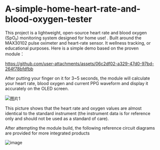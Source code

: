 # A-simple-home-heart-rate-and-blood-oxygen-tester
This project is a lightweight, open-source heart rate and blood oxygen (SpO₂) monitoring system designed for home use!
. Built around the MAX30102 pulse oximeter and heart-rate sensor. It wellness tracking, or educational purposes. 
Here is a simple demo based on the proven module：

https://github.com/user-attachments/assets/06c2df02-a329-47d0-97bd-264f78bfdfbb

After putting your finger on it for 3~5 seconds, the module will calculate your heart rate, blood oxygen and current PPG waveform and display it accurately on the OLED screen.

![图片1](https://github.com/user-attachments/assets/e1a95326-4c1d-44dd-8dff-f165ce495931)

This picture shows that the heart rate and oxygen values are almost identical to the standard instrument (the instrument data is for reference only and should not be used as a standard of care).

After attempting the module build, the following reference circuit diagrams are provided for more integrated products

![image](https://github.com/user-attachments/assets/f2c9a496-e921-4b2d-b102-89785e4475a6)
